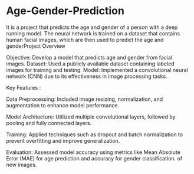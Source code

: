 # Age-Gender-Prediction
It is a project that predicts the age and gender of a person with a deep running model. The neural network is trained on a dataset that contains human facial images, which are then used to predict the age and genderProject Overview

Objective: Develop a model that predicts age and gender from facial images.
Dataset: Used a publicly available dataset containing labeled images for training and testing.
Model: Implemented a convolutional neural network (CNN) due to its effectiveness in image processing tasks.

Key Features :

Data Preprocessing: Included image resizing, normalization, and augmentation to enhance model performance.

Model Architecture: Utilized multiple convolutional layers, followed by pooling and fully connected layers.

Training: Applied techniques such as dropout and batch normalization to prevent overfitting and improve generalization.

Evaluation: Assessed model accuracy using metrics like Mean Absolute Error (MAE) for age prediction and accuracy for gender classification. of new images.
